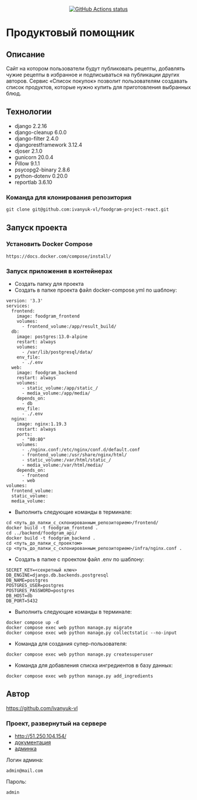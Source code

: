 <p align="center">
  <a href="https://github.com/ivanyuk-vl/foodgram-project-react"><img alt="GitHub Actions status" src="https://github.com/ivanyuk-vl/foodgram-project-react/workflows/foodgram workflow/badge.svg"></a>
</p>

# Продуктовый помощник
## Описание
Cайт на котором пользователи будут публиковать рецепты, добавлять чужие рецепты в избранное и подписываться на публикации других авторов. Сервис «Список покупок» позволит пользователям создавать список продуктов, которые нужно купить для приготовления выбранных блюд. 
## Технологии
- django 2.2.16
- django-cleanup 6.0.0
- django-filter 2.4.0
- djangorestframework 3.12.4
- djoser 2.1.0
- gunicorn 20.0.4
- Pillow 9.1.1
- psycopg2-binary 2.8.6
- python-dotenv 0.20.0
- reportlab 3.6.10
### Команда для клонирования репозитория
```
git clone git@github.com:ivanyuk-vl/foodgram-project-react.git
```
## Запуск проекта
### Установить Docker Compose
```
https://docs.docker.com/compose/install/
```
### Запуск приложения в контейнерах
- Cоздать папку для проекта
- Cоздать в папке проекта файл docker-compose.yml по шаблону:
```
version: '3.3'
services:
  frontend:
    image: foodgram_frontend
    volumes:
      - frontend_volume:/app/result_build/
  db:
    image: postgres:13.0-alpine
    restart: always
    volumes:
      - /var/lib/postgresql/data/
    env_file:
      - ./.env
  web:
    image: foodgram_backend
    restart: always
    volumes:
      - static_volume:/app/static_/
      - media_volume:/app/media/
    depends_on:
      - db
    env_file:
      - ./.env
  nginx:
    image: nginx:1.19.3
    restart: always
    ports:
      - "80:80"
    volumes:
      - ./nginx.conf:/etc/nginx/conf.d/default.conf
      - frontend_volume:/usr/share/nginx/html/
      - static_volume:/var/html/static_/
      - media_volume:/var/html/media/
    depends_on:
      - frontend
      - web
volumes:
  frontend_volume:
  static_volume:
  media_volume:
```
- Выполнить следующие команды в терминале:
```
cd <путь_до_папки_с_склонированным_репозиторием>/frontend/
docker build -t foodgram_frontend .
cd ../backend/foodgram_api/
docker build -t foodgram_backend .
cd <путь_до_папки_с_проектом>
cp <путь_до_папки_с_склонированным_репозиторием>/infra/nginx.conf .
```
- Cоздать в папке с проектом файл .env по шаблону:
```
SECRET_KEY=<секретный ключ>
DB_ENGINE=django.db.backends.postgresql
DB_NAME=postgres
POSTGRES_USER=postgres
POSTGRES_PASSWORD=postgres
DB_HOST=db
DB_PORT=5432
```
- Выполнить следующие команды в терминале:
```
docker compose up -d
docker compose exec web python manage.py migrate
docker compose exec web python manage.py collectstatic --no-input
```
- Команда для создания супер-пользователя:
```
docker compose exec web python manage.py createsuperuser
```
- Команда для добавления списка ингредиентов в базу данных:
```
docker compose exec web python manage.py add_ingredients
```
## Автор
https://github.com/ivanyuk-vl
### Проект, развернутый на сервере
- http://51.250.104.154/
- [документация](http://51.250.104.154/api/docs/)
- [админка](http://51.250.104.154/admin/)

Логин админа:
```
admin@mail.com
```
Пароль:
```
admin
```